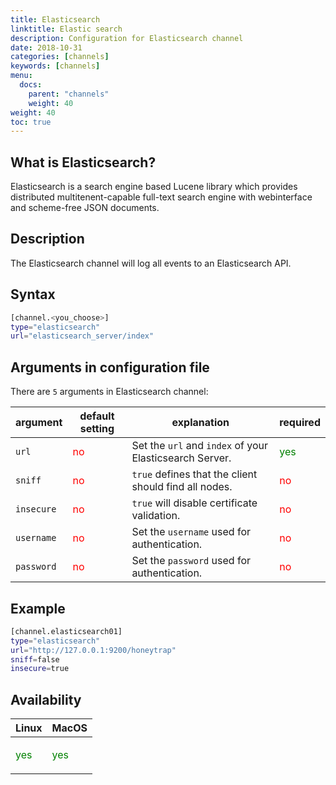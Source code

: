 ```yaml
---
title: Elasticsearch
linktitle: Elastic search
description: Configuration for Elasticsearch channel
date: 2018-10-31
categories: [channels]
keywords: [channels]
menu:
  docs:
    parent: "channels"
    weight: 40
weight: 40
toc: true
---
```


## What is Elasticsearch?

Elasticsearch is a search engine based Lucene library which provides distributed multitenent-capable full-text search engine with webinterface and scheme-free JSON documents.

## Description

The Elasticsearch channel will log all events to an Elasticsearch API.

## Syntax

```bash
[channel.<you_choose>]
type="elasticsearch"
url="elasticsearch_server/index"
```

## Arguments in configuration file

There are `5` arguments in Elasticsearch channel:

 argument  | default setting | explanation | required
  ---  | --- | --- | ---
`url` |  <span style="color:red">no</span> | Set the `url` and `index` of your Elasticsearch Server. | <span style="color:green">yes</span>
`sniff` | <span style="color:red">no</span> | `true` defines that the client should find all nodes. | <span style="color:red">no</span>
`insecure` | <span style="color:red">no</span> | `true` will disable certificate validation. | <span style="color:red">no</span>
`username` | <span style="color:red">no</span> | Set the `username` used for authentication. | <span style="color:red">no</span>
`password` | <span style="color:red">no</span> | Set the `password` used for authentication. | <span style="color:red">no</span>


## Example

```bash
[channel.elasticsearch01]
type="elasticsearch"
url="http://127.0.0.1:9200/honeytrap"
sniff=false
insecure=true
```


## Availability

 Linux   | MacOS
  ---  | ---
  <p style="color:green">yes</p>  | <p style="color:green">yes</p>
